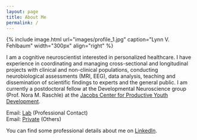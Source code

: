 ```yaml
---
layout: page
title: About Me
permalink: /
---
```


{% include image.html url="images/profile_1.jpg" caption="Lynn V. Fehlbaum" width="300px" align="right" %}

I am a cognitive neuroscientist interested in personalized healthcare. I have experience in coordinating and managing cross-sectional and longitudinal projects with clinical and non-clinical populations, conducting neurobiological assessments (MRI, EEG), data analysis, teaching and dissemination of scientific findings to experts and the general public. I am currently a postdoctoral fellow at the Developmental Neuroscience group (Prof. Nora M. Raschle) at the [Jacobs Center for Productive Youth Development](https://www.jacobscenter.uzh.ch/en/research/developmental_neuroscience/home.html).

Email: [Lab] (Professional Contact) <br />
Email: [Private] (Others)

You can find some professional details about me on [LinkedIn].

[LinkedIn]: https://www.linkedin.com/in/lynnfehlbaum/
[Lab]: mailto:lynnfehlbaum@uzh.ch
[Private]: mailto:lynnfehlbaum@gmail.com